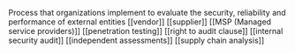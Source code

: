 Process that organizations implement to evaluate the security, reliability and performance of external entities
[[vendor]]
[[supplier]]
[[MSP (Managed service providers)]]
[[penetration testing]]
[[right to audit clause]]
[[internal security audit]]
[[independent assessments]]
[[supply chain analysis]]
